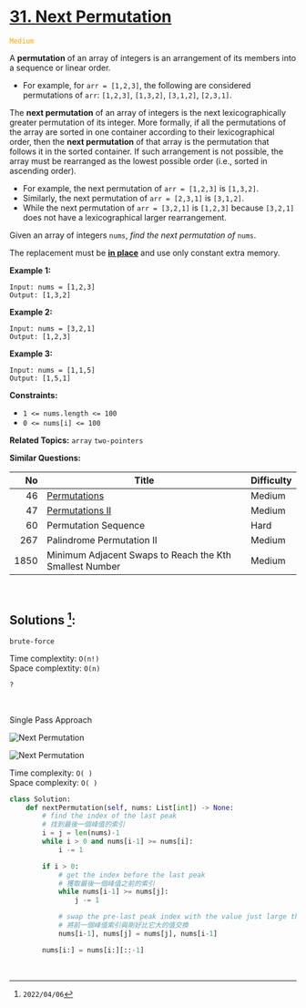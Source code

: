 # [31. Next Permutation](https://leetcode.com/problems/next-permutation)
<span style="color:orange">`Medium`</span>

A **permutation** of an array of integers is an arrangement of its members into a sequence or linear order.

  * For example, for `arr = [1,2,3]`, the following are considered permutations of `arr`: `[1,2,3]`, `[1,3,2]`, `[3,1,2]`, `[2,3,1]`.


The **next permutation** of an array of integers is the next lexicographically greater permutation of its integer. More formally, if all the permutations of the array are sorted in one container according to their lexicographical order, then the **next permutation** of that array is the permutation that follows it in the sorted container. If such arrangement is not possible, the array must be rearranged as the lowest possible order (i.e., sorted in ascending order).

  * For example, the next permutation of `arr = [1,2,3]` is `[1,3,2]`.
  * Similarly, the next permutation of `arr = [2,3,1]` is `[3,1,2]`.
  * While the next permutation of `arr = [3,2,1]` is `[1,2,3]` because `[3,2,1]` does not have a lexicographical larger rearrangement.


Given an array of integers `nums`, _find the next permutation of_ `nums`.

The replacement must be **[in place](http://en.wikipedia.org/wiki/In-place_algorithm)** and use only constant extra memory.

**Example 1:**

    Input: nums = [1,2,3]
    Output: [1,3,2]


**Example 2:**

    Input: nums = [3,2,1]
    Output: [1,2,3]


**Example 3:**

    Input: nums = [1,1,5]
    Output: [1,5,1]


**Constraints:**

  * `1 <= nums.length <= 100`
  * `0 <= nums[i] <= 100`

**Related Topics:** `array` `two-pointers`

**Similar Questions:**

|  No  |                          Title                          | Difficulty |
| ---: | ------------------------------------------------------- | ---------- |
|   46 | [Permutations](./0046.md)                               | Medium     |
|   47 | [Permutations II](./0047.md)                            | Medium     |
|   60 | Permutation Sequence                                    | Hard       |
|  267 | Palindrome Permutation II                               | Medium     |
| 1850 | Minimum Adjacent Swaps to Reach the Kth Smallest Number | Medium     |

<br>

## Solutions [^1]:

`brute-force`

Time complextity:  `O(n!)` <br>
Space complextity:  `O(n)`

```python
?
```

<br>

Single Pass Approach

![ Next Permutation ](https://leetcode.com/media/original_images/31_nums_graph.png)

![Next Permutation](https://leetcode.com/media/original_images/31_Next_Permutation.gif)

Time complexity: `O( )` <br>
Space complexity: `O( )`

```python
class Solution:
    def nextPermutation(self, nums: List[int]) -> None:
        # find the index of the last peak
        # 找到最後一個峰值的索引
        i = j = len(nums)-1
        while i > 0 and nums[i-1] >= nums[i]:
            i -= 1

        if i > 0:
            # get the index before the last peak
            # 獲取最後一個峰值之前的索引
            while nums[i-1] >= nums[j]:
                j -= 1

            # swap the pre-last peak index with the value just large than it
            # 將前一個峰值索引與剛好比它大的值交換
            nums[i-1], nums[j] = nums[j], nums[i-1] 

        nums[i:] = nums[i:][::-1]
```

<br>

[^1]: `2022/04/06`